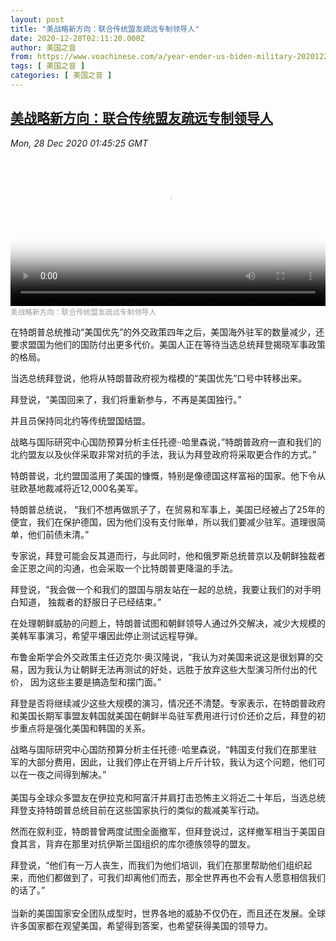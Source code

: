 ```yaml
---
layout: post
title: "美战略新方向：联合传统盟友疏远专制领导人"
date: 2020-12-28T02:11:20.000Z
author: 美国之音
from: https://www.voachinese.com/a/year-ender-us-biden-military-20201228/5715564.html
tags: [ 美国之音 ]
categories: [ 美国之音 ]
---
```

<!--1609121480000-->
[美战略新方向：联合传统盟友疏远专制领导人](https://www.voachinese.com/a/year-ender-us-biden-military-20201228/5715564.html)
------

<div>
<div><i>Mon, 28 Dec 2020 01:45:25 GMT</i></div><video poster="https://images.weserv.nl?url=gdb.voanews.com/33e306a3-eda4-46b5-8833-de83fe78e3c4_tv_r1_s_w900.jpg" src="https://av.voanews.com/Videoroot/Pangeavideo/2020/12/3/33/33e306a3-eda4-46b5-8833-de83fe78e3c4_240p.mp4" style="width:100%" controls></video><div><small style="color: #999;">美战略新方向：联合传统盟友疏远专制领导人</small></div><p>在特朗普总统推动“美国优先”的外交政策四年之后，美国海外驻军的数量减少，还要求盟国为他们的国防付出更多代价。美国人正在等待当选总统拜登揭晓军事政策的格局。</p><p>当选总统拜登说，他将从特朗普政府视为楷模的“美国优先”口号中转移出来。</p><p>拜登说，“美国回来了，我们将重新参与，不再是美国独行。”</p><p>并且员保持同北约等传统盟国结盟。</p><p>战略与国际研究中心国防预算分析主任托德··哈里森说，”特朗普政府一直和我们的北约盟友以及伙伴采取非常对抗的手法，我认为拜登政府将采取更合作的方式。”</p><p>特朗普说，北约盟国滥用了美国的慷慨，特别是像德国这样富裕的国家。他下令从驻欧基地裁减将近12,000名美军。 </p><p>特朗普总统说， “我们不想再做凯子了，在贸易和军事上，美国已经被占了25年的便宜，我们在保护德国，因为他们没有支付账单，所以我们要减少驻军。道理很简单，他们前债未清。”</p><p>专家说，拜登可能会反其道而行，与此同时，他和俄罗斯总统普京以及朝鲜独裁者金正恩之间的沟通，也会采取一个比特朗普更降温的手法。 </p><p>拜登说，“我会做一个和我们的盟国与朋友站在一起的总统，我要让我们的对手明白知道， 独裁者的舒服日子已经结束。”</p><p>在处理朝鲜威胁的问题上，特朗普试图和朝鲜领导人通过外交解决，减少大规模的美韩军事演习，希望平壤因此停止测试远程导弹。</p><p>布鲁金斯学会外交政策主任迈克尔·奥汉隆说，“我认为对美国来说这是很划算的交易，因为我认为让朝鲜无法再测试的好处，远胜于放弃这些大型演习所付出的代价， 因为这些主要是搞造型和摆门面。”</p><p>拜登是否将继续减少这些大规模的演习，情况还不清楚。专家表示，在特朗普政府和美国长期军事盟友韩国就美国在朝鲜半岛驻军费用进行讨价还价之后，拜登的初步重点将是强化美国和韩国的关系。</p><p>战略与国际研究中心国防预算分析主任托德··哈里森说，“韩国支付我们在那里驻军的大部分费用，因此，让我们停止在开销上斤斤计较，我认为这个问题，他们可以在一夜之间得到解决。”<br /> <br />美国与全球众多盟友在伊拉克和阿富汗并肩打击恐怖主义将近二十年后，当选总统拜登支持特朗普总统目前在这些国家执行的类似的裁减美军行动。</p><p>然而在叙利亚，特朗普曾两度试图全面撤军，但拜登说过，这样撤军相当于美国自食其言，背弃在那里对抗伊斯兰国组织的库尔德族领导的盟友。 </p><p>拜登说，“他们有一万人丧生，而我们为他们培训，我们在那里帮助他们组织起来，而他们都做到了，可我们却离他们而去，那全世界再也不会有人愿意相信我们的话了。”<br /> <br />当新的美国国家安全团队成型时，世界各地的威胁不仅仍在，而且还在发展。全球许多国家都在观望美国，希望得到答案，也希望获得美国的领导力。</p>
</div>
